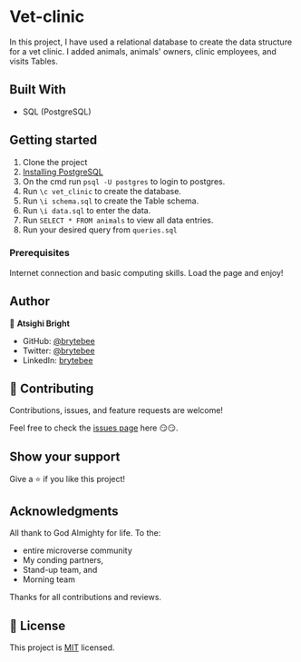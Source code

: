 # Vet-clinic

In this project, I have used a relational database to create the data structure for a vet clinic. I added animals, animals' owners, clinic employees, and visits Tables.

## Built With

- SQL (PostgreSQL)

## Getting started

1. Clone the project
2. [Installing PostgreSQL](https://www.postgresql.org/download/)
3. On the cmd run `psql -U postgres` to login to postgres.
4. Run `\c vet_clinic` to create the database.
5. Run `\i schema.sql` to create the Table schema.
6. Run `\i data.sql` to enter the data.
7. Run `SELECT * FROM animals` to view all data entries.
8. Run your desired query from `queries.sql`

### Prerequisites

Internet connection and basic computing skills.
Load the page and enjoy!

## Author

👤 **Atsighi Bright**

- GitHub: [@brytebee](https://github.com/brytebee)
- Twitter: [@brytebee](https://twitter.com/brytebee)
- LinkedIn: [brytebee](https://www.linkedin.com/in/brytebee/)

## 🤝 Contributing

Contributions, issues, and feature requests are welcome!

Feel free to check the [issues page](https://github.com/brytebee/Vet-clinic/issues) here 😏😏.

## Show your support

Give a ⭐️ if you like this project!

## Acknowledgments

All thank to God Almighty for life.
To the:

- entire microverse community
- My conding partners,
- Stand-up team, and
- Morning team

Thanks for all contributions and reviews.

## 📝 License

This project is [MIT](./MIT.md) licensed.
